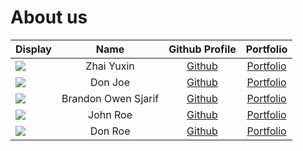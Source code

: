 # About us

Display |        Name         | Github Profile | Portfolio 
--------|:-------------------:|:--------------:|:---------:
![](https://via.placeholder.com/100.png?text=Photo) |     Zhai Yuxin      | [Github](https://github.com/) | [Portfolio](docs/team/johndoe.md)
![](https://via.placeholder.com/100.png?text=Photo) |       Don Joe       | [Github](https://github.com/) | [Portfolio](docs/team/johndoe.md)
![](https://via.placeholder.com/100.png?text=Photo) | Brandon Owen Sjarif | [Github](https://github.com/) | [Portfolio](docs/team/johndoe.md)
![](https://via.placeholder.com/100.png?text=Photo) |      John Roe       | [Github](https://github.com/) | [Portfolio](docs/team/johndoe.md)
![](https://via.placeholder.com/100.png?text=Photo) |       Don Roe       | [Github](https://github.com/) | [Portfolio](docs/team/johndoe.md)
